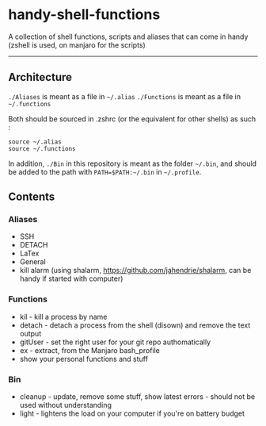 # handy-shell-functions

A collection of shell functions, scripts and aliases that can come in handy (zshell is used, on manjaro for the scripts)

-----

## Architecture

`./Aliases` is meant as a file in `~/.alias`
`./Functions` is meant as a file in `~/.functions`

Both should be sourced in .zshrc (or the equivalent for other shells) as such :
```
source ~/.alias
source ~/.functions
```
In addition, `./Bin` in this repository is meant as the folder `~/.bin`, and should be added to the path with `PATH=$PATH:~/.bin` in `~/.profile`.

## Contents

### Aliases

+ SSH
+ DETACH
+ LaTex
+ General
+ kill alarm (using shalarm, https://github.com/jahendrie/shalarm, can be handy if started with computer)

### Functions

+ kil - kill a process by name
+ detach - detach a process from the shell (disown) and remove the text output
+ gitUser - set the right user for your git repo authomatically
+ ex - extract, from the Manjaro bash_profile
+ show your personal functions and stuff

### Bin

+ cleanup - update, remove some stuff, show latest errors - should not be used without understanding
+ light - lightens the load on your computer if you're on battery budget
